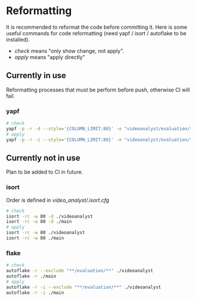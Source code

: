 # Reformatting

It is recommended to reformat the code before committing it. Here is some useful commands for code reformatting (need yapf / isort / autoflake to be installed).

* _check_ means "only show change, not apply".
* _apply_ means "apply directly"

## Currently in use

Reformatting processes that must be perform before push, otherwise CI will fail.

### yapf

```Bash
# check
yapf -p -r -d --style='{COLUMN_LIMIT:80}' -e "videoanalyst/evaluation/*" -e "debug/*" ./
# apply
yapf -p -r -i --style='{COLUMN_LIMIT:80}' -e "videoanalyst/evaluation/*" -e "debug/*" ./
```

## Currently not in use

Plan to be added to CI in future.

### isort

Order is defined in _video_analyst/.isort.cfg_

```Bash
# check
isort -rc -w 80 -d ./videoanalyst
isort -rc -w 80 -d ./main
# apply
isort -rc -w 80 ./videoanalyst
isort -rc -w 80 ./main
```

### flake

```Bash
# check
autoflake -r --exclude "**/evaluation/**" ./videoanalyst
autoflake -r ./main
# apply
autoflake -r -i --exclude "**/evaluation/**" ./videoanalyst
autoflake -r -i ./main
```

